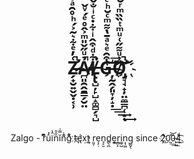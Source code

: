 <p align="center">
<h1 align="center">Z̷̶̶̛̗̟̮͍̬̬̣͔̹͑̓ͤ͋͛͂͐́ͪ̊̑ͣ̇̽ͨ͂ͯͫ̓̀ͧ̔ͯ̂ͬ̐͊ͮ̀̇̆̆͛́̑̊̍̽̅̊ͨͦ̀̃́ͪ͊͋͒ͮ̐ͪͩ̆̇̽̓̓̋ͪͬ̉͆ͫ͗̅̿͗ͤ̐͐͐̾ͯ͐ͪ̈ͫ͆̆̍ͨ̾̆̎̓̌̔̑͂̀ͪ͂̓͊͌̇̚̚̚͢͢͢͢͝͝ͅẢ̷̷̴̸̪͈̯̭̱̳̗̮̤ͧ̋̌̎ͫ͐̂̊ͤ́ͮ̌̿͌͑̔͌ͧ͋͑̓̓̅̉̈̄̎ͧ̋̎͌̓̓ͭ͌̃̈́ͪͥ̅͊̓́̂̍ͧ̅̂́̂ͣͬͩͦ̀̎ͫ̋ͪ͊̓̇ͤ͒̿̅̔̂ͯ͋̋͂̅ͧ̄ͫͪ͐͋̈̐͑̅ͭͦ̆ͤ̈͛̅ͭ͑ͨ̅̓ͭͤ́̚̚͢͢͢͞͞ͅL̸̸̶̸̢̢̺̦̙̺̝͚̻̗͉̺͋ͩ͒̂ͥ͋̇ͨͥ̐̌͐̍̋ͧ̐̉̐̄ͧ͌ͨ̈́̍ͧ̿ͪͪͨ͊̎̆͗͗̓ͮ̓ͭ̉̓̄̐ͪ̄ͥ̔̇͊ͩ͂̑͒̄͐͒ͩ̔̽͋͋̉̋̏ͭ̑̂͐͆̆ͪ̍̓̔̿̍͑̈́̃̔̏͑ͤ̄͋͐̉͌̑̄ͨͩ̒̓ͣͤͩ̆ͤ̚̚͘͢͠͠G̶͒̑ͤ͛ͣ̄̔͌ͫͨ̆ͪͨͭ̄͌ͦ͋͂̾̑͒ͧ̃̊̓ͨͪ̈́ͫͦ̋̾̂͐̽́̆̅͋̾͗͒ͥ̄̈̆ͨ̔̃ͦͧ̔̀͒ͯͩ͆ͥ̐ͩ̀ͣͧ͛͒̂̌͂̀ͪ̊ͣ͆̍ͧ͑̆́ͬ̒͂̔͒ͪͨ̆̽ͨͫͨ̒̓͐͊̈̽ͨͦ͆͜҉̦̰̭̗͈̞̦̝̣͘͘͟͟͢͝͞ͅO̸͗ͧ͌̋͑ͧͫͭ̏̏ͫͬ̆̿ͩͤ͊̋͐ͨͪ̿ͩ̈́͊ͤ̃̈́ͣ̇̏̃̽̿̉̃ͯ́̀͌ͫ̉́ͣ͊ͯ̇ͪͥ̎̾̏͊̓̒̅ͥͮͦ̾̌͒̓̒ͬ̎͐͌̎ͪͬ̉̈́̏̊ͨͩ̍ͩͧ̏͒̄̑̊ͧ̄̎ͥ̋͗͊̿̎͋̓́̚̚̚̚͟͝͡҉̡̛͉̘̟̦̤̼̳̪̜̝͢͝</h1>
<br/>
<br/>
<br/>
<p align="center">
    Zalgo - rͬ͆ͫû͗́ï̑̔n̏̑̎ĭ̿͗ǹ̉͌g͋̉ͦ t̴҉̨ę̛́x̨̕͢t r̤͈̹e͎̗̣n̘̙̮d̻̖̪e͓͉͍r̼̻̙i͚̠̺n͕̖͚g̳̬̖ since 2̛ͤ͜҉̦0̰̽͟͢͝0̶̨͔̏͟4͉ͩ͜͟͡.
</p>
</p>

